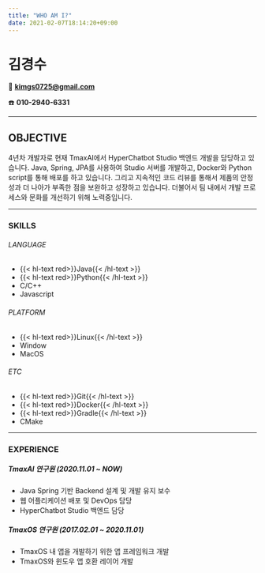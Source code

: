 ```yaml
---
title: "WHO AM I?"
date: 2021-02-07T18:14:20+09:00
---
```


# 김경수

📧  **kimgs0725@gmail.com**

☎️  **010-2940-6331**

* * *

## OBJECTIVE

4년차 개발자로 현재 TmaxAI에서 HyperChatbot Studio 백엔드 개발을 담당하고 있습니다. Java, Spring, JPA를 사용하여 Studio 서버를 개발하고, Docker와 Python script를 통해 배포를 하고 있습니다. 그리고 지속적인 코드 리뷰를 통해서 제품의 안정성과 더 나아가 부족한 점을 보완하고 성장하고 있습니다. 더불어서 팀 내에서 개발 프로세스와 문화를 개선하기 위해 노력중입니다.

* * *

### SKILLS

###### LANGUAGE

- {{< hl-text red>}}Java{{< /hl-text >}}
- {{< hl-text red>}}Python{{< /hl-text >}}
- C/C++
- Javascript

###### PLATFORM

- {{< hl-text red>}}Linux{{< /hl-text >}}
- Window
- MacOS

###### ETC

- {{< hl-text red>}}Git{{< /hl-text >}}
- {{< hl-text red>}}Docker{{< /hl-text >}}
- {{< hl-text red>}}Gradle{{< /hl-text >}}
- CMake

* * *

### EXPERIENCE

##### TmaxAI 연구원 (2020.11.01 ~ NOW)
- Java Spring 기반 Backend 설계 및 개발 유지 보수
- 웹 어플리케이션 배포 및 DevOps 담당
- HyperChatbot Studio 백엔드 담당

##### TmaxOS 연구원 (2017.02.01 ~ 2020.11.01)
- TmaxOS 내 앱을 개발하기 위한 앱 프레임워크 개발
- TmaxOS와 윈도우 앱 호환 레이어 개발

